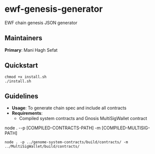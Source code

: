 # ewf-genesis-generator
EWF chain genesis JSON generator

## Maintainers
**Primary**: Mani Hagh Sefat

## Quickstart
```
chmod +x install.sh
./install.sh
```

## Guidelines

- **Usage**:
   To generate chain spec and include all contracts
- **Requirements**:
   - Compiled system contracts and Gnosis MultiSigWallet contract

node . --p [COMPILED-CONTRACTS-PATH] -m [COMPILED-MULTISIG-PATH]
```
node . -p ../genome-system-contracts/build/contracts/ -m ../MultiSigWallet/build/contracts/
```
